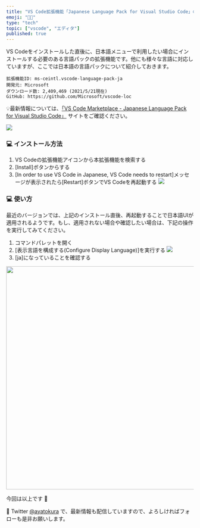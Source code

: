 ```yaml
---
title: "VS Code拡張機能「Japanese Language Pack for Visual Studio Code」の紹介"
emoji: "👩‍💻"
type: "tech"
topic: ["vscode", "エディタ"]
published: true
---
```


VS Codeをインストールした直後に、日本語メニューで利用したい場合にインストールする必要のある言語パックの拡張機能です。他にも様々な言語に対応していますが、ここでは日本語の言語パックについて紹介しておきます。  

```
拡張機能ID: ms-ceintl.vscode-language-pack-ja  
開発元: Microsoft  
ダウンロード数: 2,409,469 (2021/5/21現在)  
GitHub: https://github.com/Microsoft/vscode-loc  
```
💡最新情報については、[「VS Code Marketplace - Japanese Language Pack for Visual Studio Code」](https://marketplace.visualstudio.com/items?itemName=MS-CEINTL.vscode-language-pack-ja) サイトをご確認ください。

![](https://bl6pap004files.storage.live.com/y4mnfnaon8xlHEJvTP4kGTRb6YY31SkbJhSqSMoN81zae8bPIXagD0jqBBZlxyoqEFZFoVaHqusgdlLMMT39W4sCEWn_X6ujs9IHAhUELcJil2EuMmJx96owKt5aVNZyzPkDAhRYeG30OxuDzCK9xhw9vb-GVWYw7yH7vc21Z1FAFy1lZLX8-AneX8SvrS51xwH?width=575&height=163&cropmode=none)  

### 💻 インストール方法
1. VS Codeの拡張機能アイコンから本拡張機能を検索する
2. [Install]ボタンからする
3. [In order to use VS Code in Japanese, VS Code needs to restart]メッセージが表示されたら[Restart]ボタンでVS Codeを再起動する
![](https://bl6pap004files.storage.live.com/y4munlU7yIbLyQe9MZxD8M-ySeoUsfkWoaQLC4n6s6C2l3fE1HPZLF3r2_TudNMGgt-HrnYKa151rD39kA2tolbgIA9B69_Jhv3geH5r_3RjYdGcoAXFoyU5Ft7j3zW1eqLFq4H18IlHVMt9XwLIETA1d3NqZqxU6kz0UqjnKcqQxqE2wKDvD8xZcnlQF5KCDyu?width=1068&height=242&cropmode=none)

### 💻 使い方
最近のバージョンでは、上記のインストール直後、再起動することで日本語UIが適用されるようです。もし、適用されない場合や確認したい場合は、下記の操作を実行してみてください。  
1. コマンドパレットを開く
2. [表示言語を構成する(Configure Display Language)]を実行する
![](https://bl6pap004files.storage.live.com/y4mYdmpjGnqThVHQhok16ZNnd7_pHiyY_EXu3NubMqLbUQvwNIi4DgmKy46T121qGTxljIXeBq5JuV-hwZkDGLtqH2d9intAiyWKDN-FjJ3G4ECRmkaTiywHcosykoTxMfWg3fQ0bdDqMdOgq7dCK1g5aYI1owsNM0d2IAez2L9HEbUBApAVByJs5Exxvsm56sy?width=1450&height=202&cropmode=none)
3. [ja]になっていることを確認する
<img src="https://bl6pap004files.storage.live.com/y4mFBFvnddwPd8cj2HKERV1l6gl00AxlJ0eNQoRaAnZl1IloTsVjke1u6VCvYIBak18SrOKpVnjqlQUebkO2k1kZVB9zVfIVYxMz2CXRwr9wFHP1_EYBmYJeD7XLYF-MQYyHHPSSGYzRUUdvB760uBxA8_ZrGL0uW73IHUvtxgMQ5n-L4Mhc6gn_OD3RdV1PDFH?width=1444&height=266&cropmode=none" width="600">

今回は以上です 🙌

📱 Twitter [@ayatokura](https://twitter.com/ayatokura) で、最新情報も配信していますので、よろしければフォローも是非お願いします。